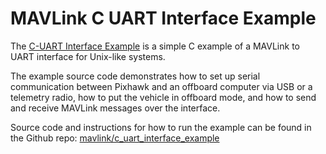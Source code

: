 # MAVLink C UART Interface Example

The [C-UART Interface Example](https://github.com/mavlink/c_uart_interface_example) is a simple C example of a MAVLink to UART interface for Unix-like systems.

The example source code demonstrates how to set up serial communication between Pixhawk and an offboard computer via USB or a telemetry radio, 
how to put the vehicle in offboard mode, and how to send and receive MAVLink messages over the interface.

Source code and instructions for how to run the example can be found in the Github repo: [mavlink/c_uart_interface_example](https://github.com/mavlink/c_uart_interface_example)
